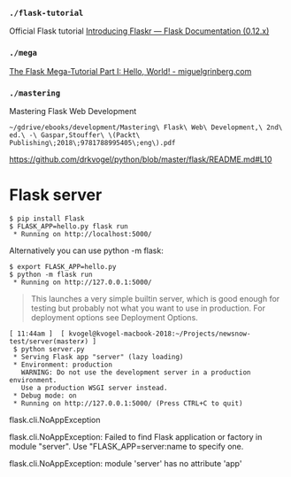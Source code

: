 


### `./flask-tutorial`

Official Flask tutorial
[Introducing Flaskr — Flask Documentation (0.12.x) ](https://flask.palletsprojects.com/en/0.12.x/tutorial/introduction/)

### `./mega`

[The Flask Mega-Tutorial Part I: Hello, World! - miguelgrinberg.com ](https://blog.miguelgrinberg.com/post/the-flask-mega-tutorial-part-i-hello-world)


### `./mastering`

Mastering Flask Web Development

`~/gdrive/ebooks/development/Mastering\ Flask\ Web\ Development,\ 2nd\ ed.\ -\ Gaspar,Stouffer\ \(Packt\ Publishing\;2018\;9781788995405\;eng\).pdf`

https://github.com/drkvogel/python/blob/master/flask/README.md#L10


# Flask server


```
$ pip install Flask
$ FLASK_APP=hello.py flask run
 * Running on http://localhost:5000/
```

Alternatively you can use python -m flask:

```
$ export FLASK_APP=hello.py
$ python -m flask run
 * Running on http://127.0.0.1:5000/
```

>This launches a very simple builtin server, which is good enough for testing but probably not what you want to use in production. For deployment options see Deployment Options.

```
[ 11:44am ]  [ kvogel@kvogel-macbook-2018:~/Projects/newsnow-test/server(master✗) ]
 $ python server.py
 * Serving Flask app "server" (lazy loading)
 * Environment: production
   WARNING: Do not use the development server in a production environment.
   Use a production WSGI server instead.
 * Debug mode: on
 * Running on http://127.0.0.1:5000/ (Press CTRL+C to quit)
 ```


flask.cli.NoAppException

flask.cli.NoAppException: Failed to find Flask application or factory in module "server". Use "FLASK_APP=server:name to specify one.

flask.cli.NoAppException: module 'server' has no attribute 'app'

